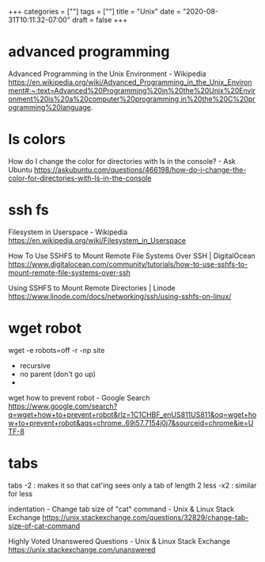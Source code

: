 +++
categories = [""]
tags = [""]
title = "Unix"
date = "2020-08-31T10:11:32-07:00"
draft = false
+++

# advanced programming

Advanced Programming in the Unix Environment - Wikipedia
https://en.wikipedia.org/wiki/Advanced_Programming_in_the_Unix_Environment#:~:text=Advanced%20Programming%20in%20the%20Unix%20Environment%20is%20a%20computer%20programming,in%20the%20C%20programming%20language.

# ls colors

How do I change the color for directories with ls in the console? - Ask Ubuntu
https://askubuntu.com/questions/466198/how-do-i-change-the-color-for-directories-with-ls-in-the-console

# ssh fs

Filesystem in Userspace - Wikipedia
https://en.wikipedia.org/wiki/Filesystem_in_Userspace

How To Use SSHFS to Mount Remote File Systems Over SSH | DigitalOcean
https://www.digitalocean.com/community/tutorials/how-to-use-sshfs-to-mount-remote-file-systems-over-ssh

Using SSHFS to Mount Remote Directories | Linode
https://www.linode.com/docs/networking/ssh/using-sshfs-on-linux/

# wget robot

wget -e robots=off -r -np site 

- recursive
- no parent (don't go up)
-
wget how to prevent robot - Google Search
https://www.google.com/search?q=wget+how+to+prevent+robot&rlz=1C1CHBF_enUS811US811&oq=wget+how+to+prevent+robot&aqs=chrome..69i57.7154j0j7&sourceid=chrome&ie=UTF-8

# tabs

tabs -2 : makes it so that cat'ing sees only a tab of length 2
less -x2 : similar for less

indentation - Change tab size of "cat" command - Unix & Linux Stack Exchange
https://unix.stackexchange.com/questions/32829/change-tab-size-of-cat-command

Highly Voted Unanswered Questions - Unix & Linux Stack Exchange
https://unix.stackexchange.com/unanswered
